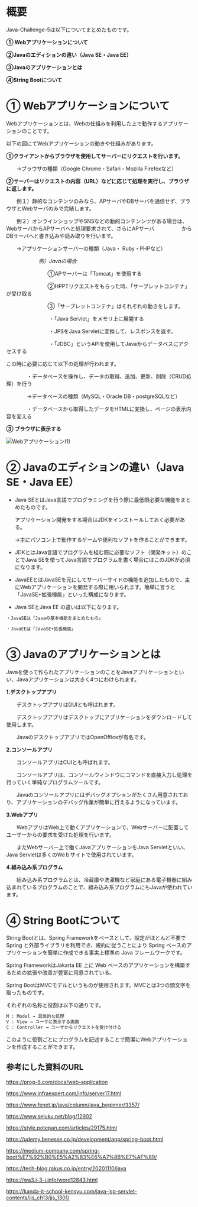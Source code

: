 # 概要
Java-Challenge-5は以下についてまとめたものです。

**① Webアプリケーションについて**

**②Javaのエディションの違い（Java SE・Java EE）**

**③Javaのアプリケーションとは**

**④String Bootについて**

# ① Webアプリケーションについて

Webアプリケーションとは、Webの仕組みを利用した上で動作するアプリケーションのことです。

以下の図にてWebアプリケーションの動きや仕組みがあります。


**①クライアントからブラウザを使用してサーバーにリクエストを行います。**

　　→ブラウザの種類（Google Chrome・Safari・Mozilla Firefoxなど）

**②サーバーはリクエストの内容（URL）などに応じて処理を実行し、ブラウザに返します。**

　　例１）静的なコンテンツのみなら、APサーバやDBサーバを通信せず、ブラウザとWebサーバのみで完結します。
    
　　例２）オンラインショップやSNSなどの動的コンテンンツがある場合は、WebサーバからAPサーバへと処理要求されて、さらにAPサーバ
　　　　　からDBサーバへと書き込みや読み取りを行います。

　　→アプリケーションサーバーの種類（Java・ Ruby・PHPなど）

　　　　  　　*例）Javaの場合*

　　　　　　　　①APサーバーは「Tomcat」を使用する

　　　　　　　　②HPPTリクエストをもらった時、「サーブレットコンテナ」が受け取る

　　　　　　　　③「サーブレットコンテナ」はそれぞれの動きをします。

  　　　　　　  　　・「Java Servlet」をメモリ上に展開する

  　　　　　  　　　・JPSをJava Servletに変換して、レスポンスを返す。
  
  　　　　　  　　　・「JDBC」というAPIを使用してJavaからデータベスにアクセスする


 この時に必要に応じて以下の処理が行われます。


　　　　・データベースを操作し、データの取得、追加、更新、削除（CRUD処理）を行う

　　　　→データベースの種類（MySQL・Oracle DB・postgreSQLなど）

　　　　・データベースから取得したデータをHTMLに変換し、ページの表示内容を変える


**③ ブラウザに表示する**

![Webアプリケーション(1)](https://user-images.githubusercontent.com/90845405/184581078-19429ee1-1aee-4a96-a837-afcb30a140c9.jpg)


# ② Javaのエディションの違い（Java SE・Java EE）

* Java SEとはJava言語でプログラミングを行う際に最低限必要な機能をまとめたものです。

    アプリケーション開発をする場合はJDKをインストールしておく必要がある。
    
    →主にパソコン上で動作するゲームや便利なソフトを作ることができます。

* JDKとはJava言語でプログラムを組む際に必要なソフト（開発キット）のことでJava SEを使ってJava言語でプログラムを書く場合にはこのJDKが必須になります。

* JavaEEとはJavaSEを元にしてサーバーサイドの機能を追加したもので、主にWebアプリケーションを開発する際に用いられます。簡単に言うと「JavaSE+拡張機能」といった構成になります。

* Java SEとJava EE の違いは以下になります。
```bash
・JavaSEは「Javaの基本機能をまとめたもの」

・JavaEEは「JavaSE+拡張機能」
``` 

# ③ Javaのアプリケーションとは
Javaを使って作られたアプリケーションのことをJavaアプリケーションといい、Javaアプリケーションは大きく4つにわけられます。

**1.デスクトップアプリ**

　　デスクトップアプリはGUIとも呼ばれます。

　　デスクトップアプリはデスクトップにアプリケーションをダウンロードして使用します。

　　JavaのデスクトップアプリではOpenOfficeが有名です。

**2.コンソールアプリ**

　　コンソールアプリはCUIとも呼ばれます。

　　コンソールアプリは、コンソールウィンドウにコマンドを直接入力し処理を行っていく単純なプログラムツールです。

　　Javaのコンソールアプリにはデバッグオプションがたくさん用意されており、アプリケーションのデバッグ作業が簡単に行えるようになっています。

**3.Webアプリ**

　　WebアプリはWeb上で動くアプリケーションで、Webサーバーに配置してユーザーからの要求を受けた処理を行います。

　　またWebサーバー上で働くJavaアプリケーションをJava Servletといい、Java Servletは多くのWeｂサイトで使用されています。

**4.組み込み系プログラム**

　　組み込み系プログラムとは、冷蔵庫や洗濯機など家庭にある電子機器に組み込まれているプログラムのことで、組み込み系プログラムにもJavaが使われています。

# ④ String Bootについて

String Bootとは、Spring Frameworkをベースとして、設定がほとんど不要で Spring と外部ライブラリを利用でき、規約に従うことにより Spring ベースのアプリケーションを簡単に作成できる事実上標準の Java フレームワークです。

Spring FrameworkはJakarta EE 上に Web ベースのアプリケーションを構築するための拡張や改善が豊富に用意されている。

Spring BootはMVCモデルというものが使用されます。MVCとは3つの頭文字を取ったものです。

それぞれの名称と役割は以下の通りです。

```bash
M : Model → 具体的な処理
V : View → ユーザに表示する画面
C : Controller → ユーザからリクエストを受け付ける
``` 

このように役割ごとにプログラムを記述することで簡潔にWebアプリケーションを作成することができます。

##  参考にした資料のURL

https://prog-8.com/docs/web-application

https://www.infraexpert.com/info/server17.html

https://www.fenet.jp/java/column/java_beginner/3357/

https://www.sejuku.net/blog/12902

https://style.potepan.com/articles/29175.html

https://udemy.benesse.co.jp/development/app/spring-boot.html

https://medium-company.com/spring-boot%E7%92%B0%E5%A2%83%E6%A7%8B%E7%AF%89/

https://tech-blog.rakus.co.jp/entry/20201110/java

https://wa3.i-3-i.info/word12843.html

https://kanda-it-school-kensyu.com/java-jsp-servlet-contents/jjs_ch13/jjs_1301/

